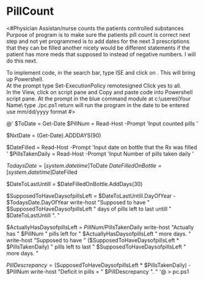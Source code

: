 # PillCount
<#Physician Assistan/nurse counts the patients controlled substances
Purpose of program is to make sure the patients pill count is correct
next step and not yet programmed is to add dates for the next 3
prescriptions that they can be filled
another nicety would be different statements if the patient has more 
meds that supposed to
instead of negative numbers. I will do this next. 
 
To implement code, in the search bar, type ISE and click on 
<Run as administrator>.
This will bring up Powershell.  
At the prompt type Set-ExecutionPolicy remotesigned
Click yes to all.  
 In the View, click on script pane and Copy and paste
 code into Powershell script pane.
At the prompt in the blue command module at  c:\useres\Your Name\ 
type 
./pc.ps1 
return will run the program
in the date to be entered use mm/dd/yyyy format #>

@'
$ToDate = Get-Date
$PillNum = Read-Host -Prompt 'Input counted pills '

$NxtDate = (Get-Date).ADDDAYS(90)

$DateFilled = Read-Host -Prompt 'Input date on bottle that the Rx was filled '
$PillsTakenDaily = Read-Host -Prompt 'Input Number of pills taken daily '

$TodaysDate = [system.datetime]$ToDate
$DateFilledOnBottle = [system.datetime]$DateFilled


$DateToLastUntill = $DateFilledOnBottle.AddDays(30)


$SupposedToHaveDaysofpillsLeft =  $DateToLastUntill.DayOfYear - $TodaysDate.DayOfYear
write-host "Supposed to have " $SupposedToHaveDaysofpillsLeft " days of pills left to last untill " $DateToLastUntill ".  "


$ActuallyHasDaysofpillsLeft = $PillNum /$PillsTakenDaily
write-host "Actually has " $PillNum " pills left for "  $ActuallyHasDaysofpillsLeft " more days. "
write-host "Supposed to have " ($SupposedToHaveDaysofpillsLeft * $PillsTakenDaily) " pills left to last "  $SupposedToHaveDaysofpillsLeft " more days.  "

$PillDescrepancy = ($SupposedToHaveDaysofpillsLeft * $PillsTakenDaily) - $PillNum
write-host "Deficit in pills = "  $PillDescrepancy ". "
'@ > pc.ps1
